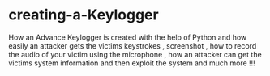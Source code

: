 # creating-a-Keylogger
How an Advance Keylogger is created with the help of Python and how easily an attacker gets the victims keystrokes  , screenshot , how to record the audio of your victim using the microphone , how an attacker can get the  victims system information and then exploit the system and much more !!! 

